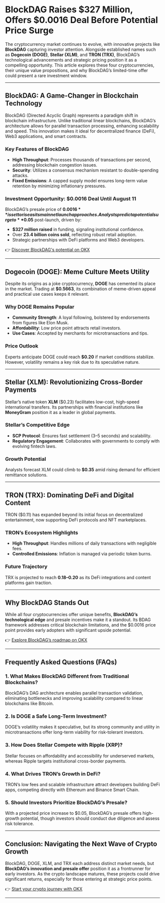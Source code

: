 # BlockDAG Raises $327 Million, Offers $0.0016 Deal Before Potential Price Surge  

The cryptocurrency market continues to evolve, with innovative projects like **BlockDAG** capturing investor attention. Alongside established names such as **Dogecoin (DOGE)**, **Stellar (XLM)**, and **TRON (TRX)**, BlockDAG’s technological advancements and strategic pricing position it as a compelling opportunity. This article explores these four cryptocurrencies, their unique value propositions, and why BlockDAG’s limited-time offer could present a rare investment window.  

---

## BlockDAG: A Game-Changer in Blockchain Technology  

BlockDAG (Directed Acyclic Graph) represents a paradigm shift in blockchain infrastructure. Unlike traditional linear blockchains, BlockDAG’s architecture allows for parallel transaction processing, enhancing scalability and speed. This innovation makes it ideal for decentralized finance (DeFi), Web3 applications, and smart contracts.  

### Key Features of BlockDAG  
- **High Throughput**: Processes thousands of transactions per second, addressing blockchain congestion issues.  
- **Security**: Utilizes a consensus mechanism resistant to double-spending attacks.  
- **Fixed Emissions**: A capped supply model ensures long-term value retention by minimizing inflationary pressures.  

### Investment Opportunity: $0.0016 Deal Until August 11  
BlockDAG’s presale price of **$0.0016** is set to rise as its mainnet launch approaches. Analysts predict a potential surge to **$0.05** post-launch, driven by:  
- **$327 million raised** in funding, signaling institutional confidence.  
- Over **23.4 billion coins sold**, reflecting robust retail adoption.  
- Strategic partnerships with DeFi platforms and Web3 developers.  

👉 [Discover BlockDAG's potential on OKX](https://bit.ly/okx-bonus)  

---

## Dogecoin (DOGE): Meme Culture Meets Utility  

Despite its origins as a joke cryptocurrency, **DOGE** has cemented its place in the market. Trading at **$0.5663**, its combination of meme-driven appeal and practical use cases keeps it relevant.  

### Why DOGE Remains Popular  
- **Community Strength**: A loyal following, bolstered by endorsements from figures like Elon Musk.  
- **Affordability**: Low price point attracts retail investors.  
- **Use Cases**: Accepted by merchants for microtransactions and tips.  

### Price Outlook  
Experts anticipate DOGE could reach **$0.20** if market conditions stabilize. However, volatility remains a key risk due to its speculative nature.  

---

## Stellar (XLM): Revolutionizing Cross-Border Payments  

Stellar’s native token **XLM** ($0.23) facilitates low-cost, high-speed international transfers. Its partnerships with financial institutions like **MoneyGram** position it as a leader in global payments.  

### Stellar’s Competitive Edge  
- **SCP Protocol**: Ensures fast settlement (3–5 seconds) and scalability.  
- **Regulatory Engagement**: Collaborates with governments to comply with evolving fintech laws.  

### Growth Potential  
Analysts forecast XLM could climb to **$0.35** amid rising demand for efficient remittance solutions.  

---

## TRON (TRX): Dominating DeFi and Digital Content  

TRON ($0.11) has expanded beyond its initial focus on decentralized entertainment, now supporting DeFi protocols and NFT marketplaces.  

### TRON’s Ecosystem Highlights  
- **High Throughput**: Handles millions of daily transactions with negligible fees.  
- **Controlled Emissions**: Inflation is managed via periodic token burns.  

### Future Trajectory  
TRX is projected to reach **$0.18–$0.20** as its DeFi integrations and content platforms gain traction.  

---

## Why BlockDAG Stands Out  

While all four cryptocurrencies offer unique benefits, **BlockDAG’s technological edge** and presale incentives make it a standout. Its BDAG framework addresses critical blockchain limitations, and the $0.0016 price point provides early adopters with significant upside potential.  

👉 [Explore BlockDAG’s roadmap on OKX](https://bit.ly/okx-bonus)  

---

## Frequently Asked Questions (FAQs)  

### 1. What Makes BlockDAG Different from Traditional Blockchains?  
BlockDAG’s DAG architecture enables parallel transaction validation, eliminating bottlenecks and improving scalability compared to linear blockchains like Bitcoin.  

### 2. Is DOGE a Safe Long-Term Investment?  
DOGE’s volatility makes it speculative, but its strong community and utility in microtransactions offer long-term viability for risk-tolerant investors.  

### 3. How Does Stellar Compete with Ripple (XRP)?  
Stellar focuses on affordability and accessibility for underserved markets, whereas Ripple targets institutional cross-border payments.  

### 4. What Drives TRON’s Growth in DeFi?  
TRON’s low fees and scalable infrastructure attract developers building DeFi apps, competing directly with Ethereum and Binance Smart Chain.  

### 5. Should Investors Prioritize BlockDAG’s Presale?  
With a projected price increase to $0.05, BlockDAG’s presale offers high-growth potential, though investors should conduct due diligence and assess risk tolerance.  

---

## Conclusion: Navigating the Next Wave of Crypto Growth  

BlockDAG, DOGE, XLM, and TRX each address distinct market needs, but **BlockDAG’s innovation and presale offer** position it as a frontrunner for early investors. As the crypto landscape matures, these projects could drive significant returns, especially for those entering at strategic price points.  

👉 [Start your crypto journey with OKX](https://bit.ly/okx-bonus)  

---
